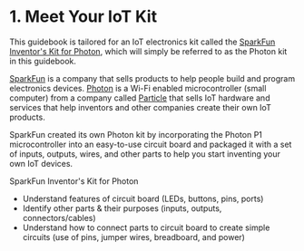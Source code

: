# 1. Meet Your IoT Kit

This guidebook is tailored for an IoT electronics kit called the [SparkFun Inventor's Kit for Photon](https://www.sparkfun.com/products/13320), which will simply be referred to as the Photon kit in this guidebook.

[SparkFun](https://www.sparkfun.com/) is a company that sells products to help people build and program electronics devices. [Photon](https://www.particle.io/products/hardware/photon-wifi) is a Wi-Fi enabled microcontroller \(small computer\) from a company called [Particle](https://www.particle.io/) that sells IoT hardware and services that help inventors and other companies create their own IoT products.

SparkFun created its own Photon kit by incorporating the Photon P1 microcontroller into an easy-to-use circuit board and packaged it with a set of inputs, outputs, wires, and other parts to help you start inventing your own IoT devices.

SparkFun Inventor's Kit for Photon

* Understand features of circuit board \(LEDs, buttons, pins, ports\)
* Identify other parts & their purposes \(inputs, outputs, connectors/cables\)
* Understand how to connect parts to circuit board to create simple circuits \(use of pins, jumper wires, breadboard, and power\)

